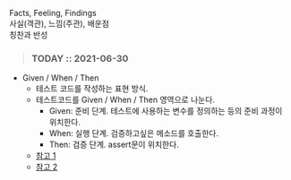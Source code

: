 Facts, Feeling, Findings  
사실(객관), 느낌(주관), 배운점  
칭찬과 반성

> ### TODAY :: 2021-06-30

* Given / When / Then
  - 테스트 코드를 작성하는 표현 방식. 
  - 테스트코드를 Given / When / Then 영역으로 나눈다.
    - Given: 준비 단계. 테스트에 사용하는 변수를 정의하는 등의 준비 과정이 위치한다.
    - When: 실행 단계. 검증하고싶은 메소드를 호출한다.
    - Then: 검증 단계. assert문이 위치한다.
  - [참고 1](https://brunch.co.kr/@springboot/292)
  - [참고 2](https://www.popit.kr/bdd-behaviour-driven-development%EC%97%90-%EB%8C%80%ED%95%9C-%EA%B0%84%EB%9E%B5%ED%95%9C-%EC%A0%95%EB%A6%AC/)

